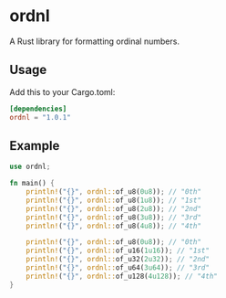 # ordnl
A Rust library for formatting ordinal numbers.

## Usage

Add this to your Cargo.toml:
```toml
[dependencies]
ordnl = "1.0.1"
```

## Example
```rust
use ordnl;

fn main() {
    println!("{}", ordnl::of_u8(0u8)); // "0th"
    println!("{}", ordnl::of_u8(1u8)); // "1st"
    println!("{}", ordnl::of_u8(2u8)); // "2nd"
    println!("{}", ordnl::of_u8(3u8)); // "3rd"
    println!("{}", ordnl::of_u8(4u8)); // "4th"

    println!("{}", ordnl::of_u8(0u8)); // "0th"
    println!("{}", ordnl::of_u16(1u16)); // "1st"
    println!("{}", ordnl::of_u32(2u32)); // "2nd"
    println!("{}", ordnl::of_u64(3u64)); // "3rd"
    println!("{}", ordnl::of_u128(4u128)); // "4th"
}
```